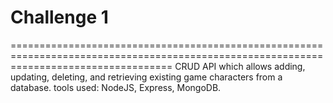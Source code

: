 # Challenge 1
========================================================================================================================================
CRUD API which allows adding, updating, deleting, and retrieving existing game characters from a database.
tools used: NodeJS, Express, MongoDB.
